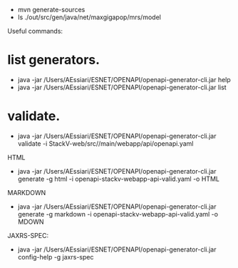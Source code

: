 - mvn generate-sources
- ls ./out/src/gen/java/net/maxgigapop/mrs/model

Useful commands:

# list generators.
- java -jar /Users/AEssiari/ESNET/OPENAPI/openapi-generator-cli.jar help 
- java -jar /Users/AEssiari/ESNET/OPENAPI/openapi-generator-cli.jar list

# validate.
- java -jar /Users/AEssiari/ESNET/OPENAPI/openapi-generator-cli.jar validate -i StackV-web/src//main/webapp/api/openapi.yaml 

HTML
- java -jar /Users/AEssiari/ESNET/OPENAPI/openapi-generator-cli.jar generate -g html  -i openapi-stackv-webapp-api-valid.yaml -o HTML

MARKDOWN 
- java -jar /Users/AEssiari/ESNET/OPENAPI/openapi-generator-cli.jar generate -g markdown  -i openapi-stackv-webapp-api-valid.yaml -o MDOWN

JAXRS-SPEC:
- java -jar /Users/AEssiari/ESNET/OPENAPI/openapi-generator-cli.jar config-help -g jaxrs-spec
